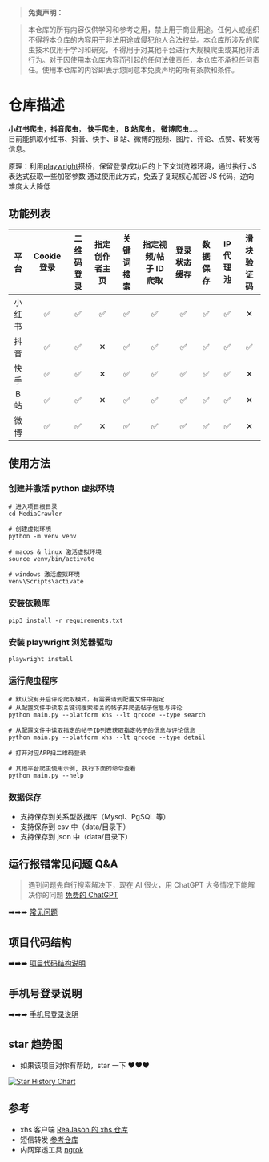 > **免责声明：**

> 本仓库的所有内容仅供学习和参考之用，禁止用于商业用途。任何人或组织不得将本仓库的内容用于非法用途或侵犯他人合法权益。本仓库所涉及的爬虫技术仅用于学习和研究，不得用于对其他平台进行大规模爬虫或其他非法行为。对于因使用本仓库内容而引起的任何法律责任，本仓库不承担任何责任。使用本仓库的内容即表示您同意本免责声明的所有条款和条件。

# 仓库描述

**小红书爬虫**，**抖音爬虫**， **快手爬虫**， **B 站爬虫**， **微博爬虫**...。  
目前能抓取小红书、抖音、快手、B 站、微博的视频、图片、评论、点赞、转发等信息。

原理：利用[playwright](https://playwright.dev/)搭桥，保留登录成功后的上下文浏览器环境，通过执行 JS 表达式获取一些加密参数
通过使用此方式，免去了复现核心加密 JS 代码，逆向难度大大降低

## 功能列表

|  平台  | Cookie 登录 | 二维码登录 | 指定创作者主页 | 关键词搜索 | 指定视频/帖子 ID 爬取 | 登录状态缓存 | 数据保存 | IP 代理池 | 滑块验证码 |
| :----: | :---------: | :--------: | :------------: | :--------: | :-------------------: | :----------: | :------: | :-------: | :--------: |
| 小红书 |     ✅      |     ✅     |       ✅       |     ✅     |          ✅           |      ✅      |    ✅    |    ✅     |     ✕      |
|  抖音  |     ✅      |     ✅     |       ✕        |     ✅     |          ✅           |      ✅      |    ✅    |    ✅     |     ✅     |
|  快手  |     ✅      |     ✅     |       ✕        |     ✅     |          ✅           |      ✅      |    ✅    |    ✅     |     ✕      |
|  B 站  |     ✅      |     ✅     |       ✕        |     ✅     |          ✅           |      ✅      |    ✅    |    ✅     |     ✕      |
|  微博  |     ✅      |     ✅     |       ✕        |     ✅     |          ✅           |      ✅      |    ✅    |    ✅     |     ✕      |

## 使用方法

### 创建并激活 python 虚拟环境

```shell
# 进入项目根目录
cd MediaCrawler

# 创建虚拟环境
python -m venv venv

# macos & linux 激活虚拟环境
source venv/bin/activate

# windows 激活虚拟环境
venv\Scripts\activate

```

### 安装依赖库

```shell
pip3 install -r requirements.txt
```

### 安装 playwright 浏览器驱动

```shell
playwright install
```

### 运行爬虫程序

```shell
# 默认没有开启评论爬取模式，有需要请到配置文件中指定
# 从配置文件中读取关键词搜索相关的帖子并爬去帖子信息与评论
python main.py --platform xhs --lt qrcode --type search

# 从配置文件中读取指定的帖子ID列表获取指定帖子的信息与评论信息
python main.py --platform xhs --lt qrcode --type detail

# 打开对应APP扫二维码登录

# 其他平台爬虫使用示例, 执行下面的命令查看
python main.py --help
```

### 数据保存

- 支持保存到关系型数据库（Mysql、PgSQL 等）
- 支持保存到 csv 中（data/目录下）
- 支持保存到 json 中（data/目录下）

<!-- ## 打赏

如果觉得项目不错的话可以打赏哦。您的支持就是我最大的动力！

打赏时您可以备注名称，我会将您添加至打赏列表中。

<p>
  <img alt="打赏-微信" src="" style="width: 200px;margin-right: 140px;" />
  <img alt="打赏-支付宝" src="" style="width: 200px" />
</p> -->

## 运行报错常见问题 Q&A

> 遇到问题先自行搜索解决下，现在 AI 很火，用 ChatGPT 大多情况下能解决你的问题 [免费的 ChatGPT](https://sider.ai/invited?c=8e03db1a973401fdf114ed9cf9f8c183)

➡️➡️➡️ [常见问题](docs/常见问题.md)

## 项目代码结构

➡️➡️➡️ [项目代码结构说明](docs/项目代码结构.md)

## 手机号登录说明

➡️➡️➡️ [手机号登录说明](docs/手机号登录说明.md)

## star 趋势图

- 如果该项目对你有帮助，star 一下 ❤️❤️❤️

[![Star History Chart](https://api.star-history.com/svg?repos=NanmiCoder/MediaCrawler&type=Date)](https://star-history.com/#NanmiCoder/MediaCrawler&Date)

## 参考

- xhs 客户端 [ReaJason 的 xhs 仓库](https://github.com/ReaJason/xhs)
- 短信转发 [参考仓库](https://github.com/pppscn/SmsForwarder)
- 内网穿透工具 [ngrok](https://ngrok.com/docs/)
